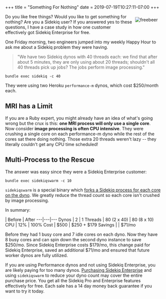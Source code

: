 +++
title = "Something For Nothing"
date = 2019-07-19T10:27:11-07:00
+++

<img style="float: right; padding: 10px" src="/images/freebeer.jpg" alt="freebeer"/>

Do you like free things? Would you like to get something for nothing?
Are you a Sidekiq user? If you answered yes to these questions, I have a
case study in how one customer effectively got Sidekiq Enterprise for
free.

One Friday morning, two engineers jumped into my weekly Happy Hour to ask me about a Sidekiq problem they were having.

> "We have two Sidekiq dynos with 40 threads each: we find that after about 5 minutes, they are only using about 20 threads; shouldn't all 40 threads pick up jobs? The jobs perform image processing."

```
bundle exec sidekiq -c 40
```

They were using two Heroku `performance-m` dynos, which cost $250/month each.

## MRI has a Limit

If you are a Ruby expert, you might already have an idea of what's going
wrong but the crux is this: **one MRI process will only use a single core**.
Now consider **image processing is often CPU intensive**.
They were crushing a single core on each performance-m dyno while the rest of the cores sat there doing nothing.
Those extra 20 threads weren't lazy -- they literally couldn't get any CPU time scheduled!

## Multi-Process to the Rescue

The answer was easy since they were a Sidekiq Enterprise customer:

```
bundle exec sidekiqswarm -c 10
```

`sidekiqswarm` is a special binary which [forks a Sidekiq process for
each core on the
dyno](https://github.com/mperham/sidekiq/wiki/Ent-Multi-Process). We greatly reduce the thread count so each core
isn't crushed by image processing.

In summary:

 | Before | After
---|---|---
Dynos | 2 | 1
Threads | 80 (2 x 40) | 80 (8 x 10)
CPU | 12% | 100%
Cost | $500 | $250 + $179
Savings | | $71/mo

Before they had 1 busy core and 7 idle cores on each dyno.  Now they
have 8 busy cores and can spin down the second dyno instance to save
$250/mo. Since Sidekiq Enterprise costs $179/mo, this change paid for
Sidekiq Enterprise, saved an additional $71/mo and ensured that future worker dynos are fully utilized.

If you are using Performance dynos and not using Sidekiq Enterprise, you
are likely paying for too many dynos.  [Purchasing Sidekiq Enterprise](https://billing.contribsys.com/sent/new.cgi) and
using `sidekiqswarm` to reduce your dyno count may cover the entire
purchase price.  You get all the Sidekiq Pro and Enterprise features
effectively for free.  Each sale has a 14 day money back guarantee if
you want to try it today.
